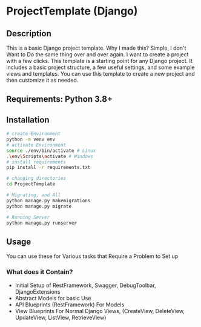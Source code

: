 # ProjectTemplate (Django)

## Description

This is a basic Django project template. Why I made this? Simple, I don't Want to Do the same thing over and over again. I want to create a project with a few clicks. This template is a starting point for any Django project. It includes a basic project structure, a few useful settings, and some example views and templates. You can use this template to create a new project and then customize it as needed.

## Requirements: Python 3.8+

## Installation

```sh
# create Environment
python -m venv env
# activate Environment
source ./env/bin/activate # Linux
.\env\Scripts\activate # Windows
# install requirements
pip install -r requirements.txt

# changing directories
cd ProjectTemplate

# Migrating, and All
python manage.py makemigrations
python manage.py migrate

# Running Server
python manage.py runserver
```

## Usage

You can use these for Various tasks that Require a Problem to Set up

### What does it Contain?

- Initial Setup of RestFramework, Swagger, DebugToolbar, DjangoExtensions
- Abstract Models for basic Use
- API Blueprints (RestFramework) For Models
- View Blueprints For Normal Django Views, (CreateView, DeleteView, UpdateView, ListView, RetrieveView)
